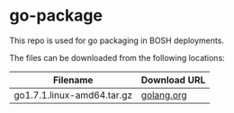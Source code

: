 go-package
============
This repo is used for go packaging in BOSH deployments.

The files can be downloaded from the following locations:

| Filename | Download URL |
| -------- | ------------ |
| go1.7.1.linux-amd64.tar.gz | [golang.org](https://storage.googleapis.com/golang/go1.7.1.linux-amd64.tar.gz) |
